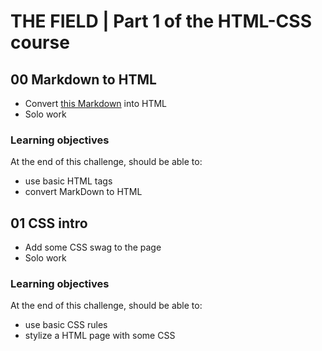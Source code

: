 # THE FIELD | Part 1 of the HTML-CSS course

## 00 Markdown to HTML

- Convert [this Markdown](https://github.com/eliseprts/challenge-markdown#readme) into HTML
- Solo work

### Learning objectives

At the end of this challenge, should be able to:

- use basic HTML tags
- convert MarkDown to HTML

## 01 CSS intro

* Add some CSS swag to the page
* Solo work

### Learning objectives

At the end of this challenge, should be able to:

* use basic CSS rules
* stylize a HTML page with some CSS
